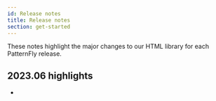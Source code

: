 ```yaml
---
id: Release notes
title: Release notes
section: get-started
---
```


These notes highlight the major changes to our HTML library for each PatternFly release. 

## 2023.06 highlights

- 